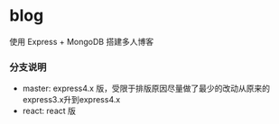 blog
======

使用 Express + MongoDB 搭建多人博客  

### 分支说明

- master: express4.x 版，受限于排版原因尽量做了最少的改动从原来的express3.x升到express4.x
- react: react 版

